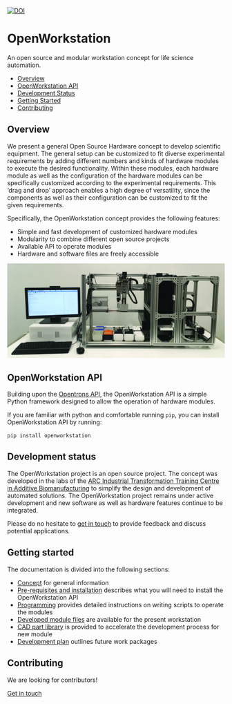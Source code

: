 [![DOI](https://zenodo.org/badge/222942681.svg)](https://zenodo.org/badge/latestdoi/222942681)

# OpenWorkstation
 An open source and modular workstation concept for life science automation.

 * [Overview](#overview)
 * [OpenWorkstation API](#api)
 * [Development Status](#development_status)
 * [Getting Started](#getting_started)
 * [Contributing](#contributing)


 <a name="overview"></a>
## Overview

We present a general Open Source Hardware concept to develop scientific equipment. The general setup can be customized to fit diverse experimental requirements by adding different numbers and kinds of hardware modules to execute the desired functionality. Within these modules, each hardware module as well as the configuration of the hardware modules can be specifically customized according to the experimental requirements. This ‘drag and drop’ approach enables a high degree of versatility, since the components as well as their configuration can be customized to fit the given requirements.

Specifically, the OpenWorkstation concept provides the following features:

 * Simple and fast development of customized hardware modules
 * Modularity to combine different open source projects
 * Available API to operate modules
 * Hardware and software files are freely accessible




 <p align="center">
 <img src="documentation/images/workstation_setup_v0.1.tif" width="700"/></p>



<a name="api"></a>
## OpenWorkstation API

Building upon the [Opentrons API](https://github.com/Opentrons/opentrons), the OpenWorkstation API is a simple Python framework designed to allow the operation of hardware modules.

If you are familiar with python and comfortable running ``pip``, you can install OpenWorkstation API by running:

```
pip install openworkstation
```

<a name="development_status"></a>
## Development status

The OpenWorkstation project is an open source project. The concept was developed in the labs of the [ARC Industrial Transformation Training Centre in Additive Biomanufacturing](http://additivebiomanufacturing.org) to simplify the design and development of automated solutions. The OpenWorkstation project remains under active development and new software as well as hardware features continue to be integrated.

Please do no hesitate to [get in touch](mailto:s.eggert@qut.edu.au) to provide feedback and discuss potential applications.

<a name="getting_started"></a>
## Getting started

The documentation is divided into the following sections:

 * [Concept](documentation/concept.md) for general information
 * [Pre-requisites and installation](documentation/installation.md) describes what you will need to install the OpenWorkstation API
 * [Programming](documentation/programming.md) provides detailed instructions on writing scripts to operate the modules
 * [Developed module files](hardware/README.md) are available for the present workstation
 * [CAD part library](hardware/README.md) is provided to accelerate the development process for new module
 * [Development plan](documentation/dev_plan.md) outlines future work packages


<a name="contributing"></a>
## Contributing

We are looking for contributors!

[Get in touch](mailto:s.eggert@qut.edu.au)
